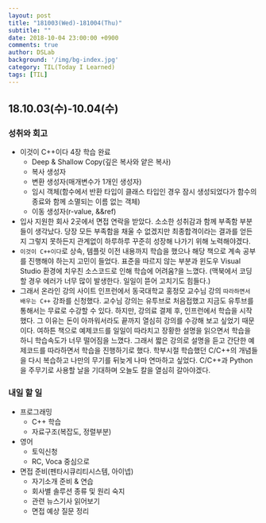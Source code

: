 ```yaml
---
layout: post
title: "181003(Wed)-181004(Thu)"
subtitle: ""
date: 2018-10-04 23:00:00 +0900
comments: true
author: DSLab
background: '/img/bg-index.jpg'
category: TIL(Today I Learned)
tags: [TIL]
---
```


## 18.10.03(수)-10.04(수)
### 성취와 회고
  - 이것이 C++이다 4장 학습 완료
    - Deep & Shallow Copy(깊은 복사와 얕은 복사)
    - 복사 생성자
    - 변환 생성자(매개변수가 1개인 생성자)
    - 임시 객체(함수에서 반환 타입이 클래스 타입인 경우 잠시 생성되었다가 함수의 종료와 함께 소멸되는 이름 없는 객체)
    - 이동 생성자(r-value, &&ref)
  - 입사 지원한 회사 2곳에서 면접 연락을 받았다. 소소한 성취감과 함께 부족함 부분들이 생각났다. 당장 모든 부족함을 채울 수 없겠지만 최종합격이라는 결과를 얻든지 그렇지 못하든지 관계없이 하루하루 꾸준히 성장해 나가기 위해 노력해야겠다.
  - `이것이 C++이다`로 상속, 템플릿 이전 내용까지 학습을 했으나 해당 책으로 계속 공부를 진행해야 하는지 고민이 들었다. 표준을 따르지 않는 부분과 윈도우 Visual Studio 환경에 치우친 소스코드로 인해 학습에 어려움?을 느꼈다. (맥북에서 코딩할 경우 에러가 너무 많이 발생한다. 일일이 뜯어 고치기도 힘들다.)
  - 그래서 온라인 강의 사이트 인프런에서 동국대학교 홍정모 교수님 강의 `따라하면서 배우는 C++` 강좌를 신청했다. 교수님 강의는 유투브로 처음접했고 지금도 유투브를 통해서는 무료로 수강할 수 있다. 하지만, 강의료 결제 후, 인프런에서 학습을 시작했다. 그 이유는 돈이 아까워서라도 끝까지 열심히 강의를 수강해 보고 싶었기 때문이다. 여하튼 책으로 예제코드를 일일이 따라치고 장황한 설명을 읽으면서 학습을 하니 학습속도가 너무 떨어짐을 느꼈다. 그래서 짧은 강의로 설명을 듣고 간단한 예제코드를 따라하면서 학습을 진행하기로 했다. 학부시절 학습했던 C/C++의 개념들을 다시 복습하고 나만의 무기를 뒤늦게 나마 연마하고 싶었다. C/C++과 Python을 주무기로 사용할 날을 기대하며 오늘도 칼을 열심히 갈아야겠다.

### 내일 할 일
  - 프로그래밍
    - C++ 학습
    - 자료구조(복잡도, 정렬부분)
  - 영어
    - 토익신청
    - RC, Voca 중심으로
  - 면접 준비(펜타시큐리티시스템, 아이넵)
    - 자기소개 준비 & 연습
    - 회사별 솔루션 종류 및 원리 숙지
    - 관련 뉴스기사 읽어보기
    - 면접 예상 질문 정리
